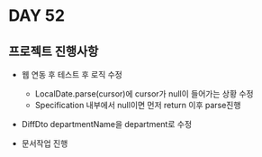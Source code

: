 # DAY 52

## 프로젝트 진행사항
- 웹 연동 후 테스트 후 로직 수정
  - LocalDate.parse(cursor)에 cursor가 null이 들어가는 상황 수정
  - Specification 내부에서 null이면 먼저 return 이후 parse진행
 
- DiffDto departmentName을 department로 수정
- 문서작업 진행
